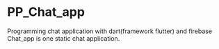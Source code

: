 # PP_Chat_app
Programming chat application with dart(framework flutter) and firebase
Chat_app is one static chat application.
